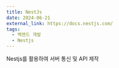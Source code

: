 ```yaml
---
title: NestJs
date: 2024-06-21
external_link: https://docs.nestjs.com/
tags:
  - 백엔드 개발
  - Nestjs
---
```


Nestjs를 활용하여 서버 통신 및 API 제작
<!--more-->
